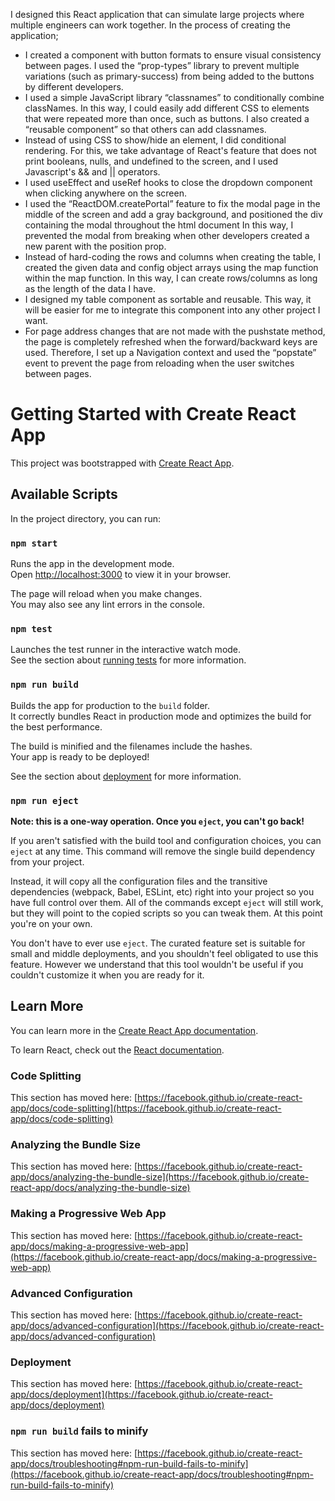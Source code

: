I designed this React application that can simulate large projects where multiple engineers can work together. 
In the process of creating the application;
-	I created a component with button formats to ensure visual consistency between pages. I used the “prop-types” library to prevent multiple variations (such as primary-success) from being added to the buttons by different developers.
-	I used a simple JavaScript library “classnames” to conditionally combine classNames. In this way, I could easily add different CSS to elements that were repeated more than once, such as buttons. I also created a “reusable component” so that others can add classnames.
-	Instead of using CSS to show/hide an element, I did conditional rendering. For this, we take advantage of React's feature that does not print booleans, nulls, and undefined to the screen, and I used Javascript's && and || operators.
-	I used useEffect and useRef hooks to close the dropdown component when clicking anywhere on the screen.
-	I used the “ReactDOM.createPortal” feature to fix the modal page in the middle of the screen and add a gray background, and positioned the div containing the modal throughout the html document In this way, I prevented the modal from breaking when other developers created a new parent with the position prop.
-	Instead of hard-coding the rows and columns when creating the table, I created the given data and config object arrays using the map function within the map function. In this way, I can create rows/columns as long as the length of the data I have.
-	I designed my table component as sortable and reusable. This way, it will be easier for me to integrate this component into any other project I want.
-	For page address changes that are not made with the pushstate method, the page is completely refreshed when the forward/backward keys are used. Therefore, I set up a Navigation context and used the “popstate” event to prevent the page from reloading when the user switches between pages.





# Getting Started with Create React App

This project was bootstrapped with [Create React App](https://github.com/facebook/create-react-app).

## Available Scripts

In the project directory, you can run:

### `npm start`

Runs the app in the development mode.\
Open [http://localhost:3000](http://localhost:3000) to view it in your browser.

The page will reload when you make changes.\
You may also see any lint errors in the console.

### `npm test`

Launches the test runner in the interactive watch mode.\
See the section about [running tests](https://facebook.github.io/create-react-app/docs/running-tests) for more information.

### `npm run build`

Builds the app for production to the `build` folder.\
It correctly bundles React in production mode and optimizes the build for the best performance.

The build is minified and the filenames include the hashes.\
Your app is ready to be deployed!

See the section about [deployment](https://facebook.github.io/create-react-app/docs/deployment) for more information.

### `npm run eject`

**Note: this is a one-way operation. Once you `eject`, you can't go back!**

If you aren't satisfied with the build tool and configuration choices, you can `eject` at any time. This command will remove the single build dependency from your project.

Instead, it will copy all the configuration files and the transitive dependencies (webpack, Babel, ESLint, etc) right into your project so you have full control over them. All of the commands except `eject` will still work, but they will point to the copied scripts so you can tweak them. At this point you're on your own.

You don't have to ever use `eject`. The curated feature set is suitable for small and middle deployments, and you shouldn't feel obligated to use this feature. However we understand that this tool wouldn't be useful if you couldn't customize it when you are ready for it.

## Learn More

You can learn more in the [Create React App documentation](https://facebook.github.io/create-react-app/docs/getting-started).

To learn React, check out the [React documentation](https://reactjs.org/).

### Code Splitting

This section has moved here: [https://facebook.github.io/create-react-app/docs/code-splitting](https://facebook.github.io/create-react-app/docs/code-splitting)

### Analyzing the Bundle Size

This section has moved here: [https://facebook.github.io/create-react-app/docs/analyzing-the-bundle-size](https://facebook.github.io/create-react-app/docs/analyzing-the-bundle-size)

### Making a Progressive Web App

This section has moved here: [https://facebook.github.io/create-react-app/docs/making-a-progressive-web-app](https://facebook.github.io/create-react-app/docs/making-a-progressive-web-app)

### Advanced Configuration

This section has moved here: [https://facebook.github.io/create-react-app/docs/advanced-configuration](https://facebook.github.io/create-react-app/docs/advanced-configuration)

### Deployment

This section has moved here: [https://facebook.github.io/create-react-app/docs/deployment](https://facebook.github.io/create-react-app/docs/deployment)

### `npm run build` fails to minify

This section has moved here: [https://facebook.github.io/create-react-app/docs/troubleshooting#npm-run-build-fails-to-minify](https://facebook.github.io/create-react-app/docs/troubleshooting#npm-run-build-fails-to-minify)
